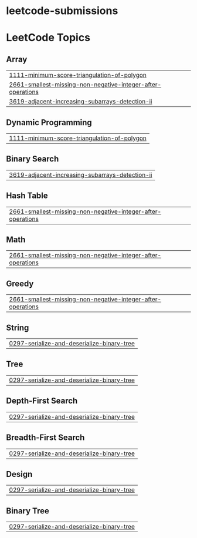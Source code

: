 # leetcode-submissions
<!---LeetCode Topics Start-->
# LeetCode Topics
## Array
|  |
| ------- |
| [1111-minimum-score-triangulation-of-polygon](https://github.com/ParthGodse/leetcode-submissions/tree/master/1111-minimum-score-triangulation-of-polygon) |
| [2661-smallest-missing-non-negative-integer-after-operations](https://github.com/ParthGodse/leetcode-submissions/tree/master/2661-smallest-missing-non-negative-integer-after-operations) |
| [3619-adjacent-increasing-subarrays-detection-ii](https://github.com/ParthGodse/leetcode-submissions/tree/master/3619-adjacent-increasing-subarrays-detection-ii) |
## Dynamic Programming
|  |
| ------- |
| [1111-minimum-score-triangulation-of-polygon](https://github.com/ParthGodse/leetcode-submissions/tree/master/1111-minimum-score-triangulation-of-polygon) |
## Binary Search
|  |
| ------- |
| [3619-adjacent-increasing-subarrays-detection-ii](https://github.com/ParthGodse/leetcode-submissions/tree/master/3619-adjacent-increasing-subarrays-detection-ii) |
## Hash Table
|  |
| ------- |
| [2661-smallest-missing-non-negative-integer-after-operations](https://github.com/ParthGodse/leetcode-submissions/tree/master/2661-smallest-missing-non-negative-integer-after-operations) |
## Math
|  |
| ------- |
| [2661-smallest-missing-non-negative-integer-after-operations](https://github.com/ParthGodse/leetcode-submissions/tree/master/2661-smallest-missing-non-negative-integer-after-operations) |
## Greedy
|  |
| ------- |
| [2661-smallest-missing-non-negative-integer-after-operations](https://github.com/ParthGodse/leetcode-submissions/tree/master/2661-smallest-missing-non-negative-integer-after-operations) |
## String
|  |
| ------- |
| [0297-serialize-and-deserialize-binary-tree](https://github.com/ParthGodse/leetcode-submissions/tree/master/0297-serialize-and-deserialize-binary-tree) |
## Tree
|  |
| ------- |
| [0297-serialize-and-deserialize-binary-tree](https://github.com/ParthGodse/leetcode-submissions/tree/master/0297-serialize-and-deserialize-binary-tree) |
## Depth-First Search
|  |
| ------- |
| [0297-serialize-and-deserialize-binary-tree](https://github.com/ParthGodse/leetcode-submissions/tree/master/0297-serialize-and-deserialize-binary-tree) |
## Breadth-First Search
|  |
| ------- |
| [0297-serialize-and-deserialize-binary-tree](https://github.com/ParthGodse/leetcode-submissions/tree/master/0297-serialize-and-deserialize-binary-tree) |
## Design
|  |
| ------- |
| [0297-serialize-and-deserialize-binary-tree](https://github.com/ParthGodse/leetcode-submissions/tree/master/0297-serialize-and-deserialize-binary-tree) |
## Binary Tree
|  |
| ------- |
| [0297-serialize-and-deserialize-binary-tree](https://github.com/ParthGodse/leetcode-submissions/tree/master/0297-serialize-and-deserialize-binary-tree) |
<!---LeetCode Topics End-->